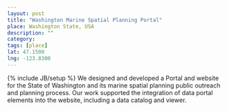 ```yaml
---
layout: post
title: "Washington Marine Spatial Planning Portal"
place: Washington State, USA
description: ""
category: 
tags: [place]
lat: 47.1500
lng: -123.8300
---
```

{% include JB/setup %}
We designed and developed a Portal and website for the State of Washington and its marine spatial planning public outreach and planning process. Our work supported the integration of data portal elements into the website, including a data catalog and viewer. 